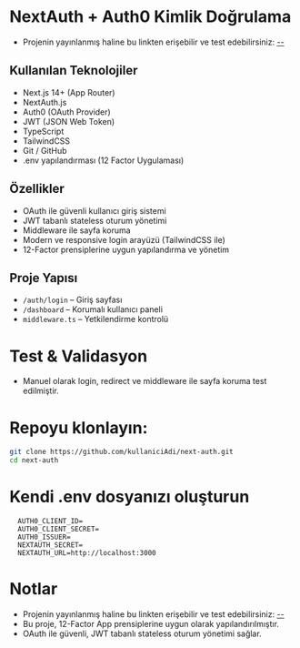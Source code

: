 # NextAuth + Auth0 Kimlik Doğrulama
- Projenin yayınlanmış haline bu linkten erişebilir ve test edebilirsiniz: <a href="">--</a>
## Kullanılan Teknolojiler
- Next.js 14+ (App Router)
- NextAuth.js
- Auth0 (OAuth Provider)
- JWT (JSON Web Token)
- TypeScript
- TailwindCSS
- Git / GitHub
- .env yapılandırması (12 Factor Uygulaması)

## Özellikler
- OAuth ile güvenli kullanıcı giriş sistemi
- JWT tabanlı stateless oturum yönetimi
- Middleware ile sayfa koruma
- Modern ve responsive login arayüzü (TailwindCSS ile)
- 12-Factor prensiplerine uygun yapılandırma ve yönetim

## Proje Yapısı
- `/auth/login` – Giriş sayfası
- `/dashboard` – Korumalı kullanıcı paneli
- `middleware.ts` – Yetkilendirme kontrolü

# Test & Validasyon
- Manuel olarak login, redirect ve middleware ile sayfa koruma test edilmiştir.


# Repoyu klonlayın:
   ```bash
   git clone https://github.com/kullaniciAdi/next-auth.git
   cd next-auth
```
# Kendi .env dosyanızı oluşturun

```env
  AUTH0_CLIENT_ID=
  AUTH0_CLIENT_SECRET=
  AUTH0_ISSUER=
  NEXTAUTH_SECRET=
  NEXTAUTH_URL=http://localhost:3000
```

# Notlar
  - Projenin yayınlanmış haline bu linkten erişebilir ve test edebilirsiniz: <a href="">--</a>
  - Bu proje, 12-Factor App prensiplerine uygun olarak yapılandırılmıştır.
  - OAuth ile güvenli, JWT tabanlı stateless oturum yönetimi sağlar.



